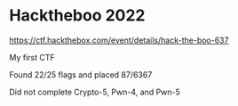 # Hacktheboo 2022

https://ctf.hackthebox.com/event/details/hack-the-boo-637

My first CTF

Found 22/25 flags and placed 87/6367

Did not complete Crypto-5, Pwn-4, and Pwn-5
